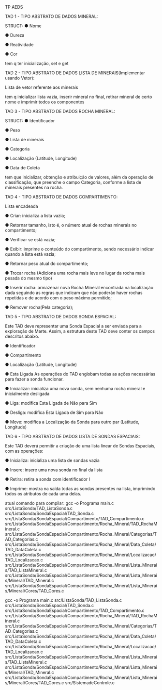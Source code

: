 TP AEDS

TAD 1 - TIPO ABSTRATO DE DADOS MINERAL:

STRUCT:
● Nome

● Dureza

● Reatividade

● Cor


tem q ter inicialização, set e get


TAD 2 -  TIPO ABSTRATO DE DADOS LISTA DE MINERAIS(Implementar usando Vetor):

Lista de vetor referente aos minerais

tem q inicializar lista vazia, inserir mineral no final, retirar mineral de certo nome e imprimir todos os componentes

TAD 3 -  TIPO ABSTRATO DE DADOS ROCHA MINERAL:

STRUCT:
 ● Identificador
 
 ● Peso

 ● Lista de minerais

 ● Categoria

 ● Localização (Latitude, Longitude)
 
 ● Data de Coleta

tem que inicializar, obtenção e atribuição de valores, além da
operação de classificação, que preenche o campo Categoria, conforme a lista de minerais
presentes na rocha.

 TAD 4 -  TIPO ABSTRATO DE DADOS COMPARTIMENTO:

 Lista encadeada 

 ● Criar: inicializa a lista vazia;
 
 ● Retornar tamanho, isto é, o número atual de rochas minerais no compartimento;
 
 ● Verificar se está vazia;
 
 ● Exibir: imprime o conteúdo do compartimento, sendo necessário indicar quando a lista
 está vazia;
 
 ● Retornar peso atual do compartimento;
 
 ● Trocar rocha (Adiciona uma rocha mais leve no lugar da rocha mais pesada do mesmo
 tipo)
 
 ● Inserir rocha: armazenar nova Rocha Mineral encontrada na localização dada seguindo
 as regras que indicam que não poderão haver rochas repetidas e de acordo com o peso
 máximo permitido;
 
 ● Remover rocha(Pela categoria);

 TAD 5 - TIPO ABSTRATO DE DADOS SONDA ESPACIAL:

 Este TAD deve representar uma Sonda Espacial a ser enviada para a exploração de Marte.
 Assim, a estrutura deste TAD deve conter os campos descritos abaixo.
 
 ● Identificador
 
 ● Compartimento
 
 ● Localização (Latitude, Longitude)
 
 ● Esta Ligada
 As operações do TAD englobam todas as ações necessárias para fazer a sonda funcionar.
 
 ● Inicializar: inicializa uma nova sonda, sem nenhuma rocha mineral e inicialmente
 desligada
 
 ● Liga: modifica Esta Ligada de Não para Sim
 
 ● Desliga: modifica Esta Ligada de Sim para Não
 
 ● Move: modifica a Localização da Sonda para outro par (Latitude, Longitude)

 TAD 6 - TIPO ABSTRATO DE DADOS LISTA DE SONDAS ESPACIAIS:

  Este TAD deverá permitir a criação de uma lista linear de Sondas Espaciais, com as operações:
 
 ● Inicializa: inicializa uma lista de sondas vazia
 
 ● Insere: insere uma nova sonda no final da lista
 
 ● Retira: retira a sonda com identificador I
 
 ● Imprime: mostra na saída todas as sondas presentes na lista, imprimindo todos os
    atributos de cada uma delas.


atual comando para compilar:
gcc -o Programa main.c src/ListaSonda/TAD_ListaSonda.c 
src/ListaSonda/SondaEspacial/TAD_Sonda.c 
src/ListaSonda/SondaEspacial/Compartimento/TAD_Compartimento.c 
src/ListaSonda/SondaEspacial/Compartimento/Rocha_Mineral/TAD_RochaMineral.c 
src/ListaSonda/SondaEspacial/Compartimento/Rocha_Mineral/Categorias/TAD_Categorias.c 
src/ListaSonda/SondaEspacial/Compartimento/Rocha_Mineral/Data_Coleta/TAD_DataColeta.c 
src/ListaSonda/SondaEspacial/Compartimento/Rocha_Mineral/Localizacao/TAD_Localizacao.c 
src/ListaSonda/SondaEspacial/Compartimento/Rocha_Mineral/Lista_Minerais/TAD_ListaMineral.c 
src/ListaSonda/SondaEspacial/Compartimento/Rocha_Mineral/Lista_Minerais/Mineral/TAD_Mineral.c 
src/ListaSonda/SondaEspacial/Compartimento/Rocha_Mineral/Lista_Minerais/Mineral/Cores/TAD_Cores.c

gcc -o Programa main.c src/ListaSonda/TAD_ListaSonda.c src/ListaSonda/SondaEspacial/TAD_Sonda.c src/ListaSonda/SondaEspacial/Compartimento/TAD_Compartimento.c src/ListaSonda/SondaEspacial/Compartimento/Rocha_Mineral/TAD_RochaMineral.c src/ListaSonda/SondaEspacial/Compartimento/Rocha_Mineral/Categorias/TAD_Categorias.c src/ListaSonda/SondaEspacial/Compartimento/Rocha_Mineral/Data_Coleta/TAD_DataColeta.c src/ListaSonda/SondaEspacial/Compartimento/Rocha_Mineral/Localizacao/TAD_Localizacao.c src/ListaSonda/SondaEspacial/Compartimento/Rocha_Mineral/Lista_Minerais/TAD_ListaMineral.c src/ListaSonda/SondaEspacial/Compartimento/Rocha_Mineral/Lista_Minerais/Mineral/TAD_Mineral.c src/ListaSonda/SondaEspacial/Compartimento/Rocha_Mineral/Lista_Minerais/Mineral/Cores/TAD_Cores.c src/SistemadeControle.c